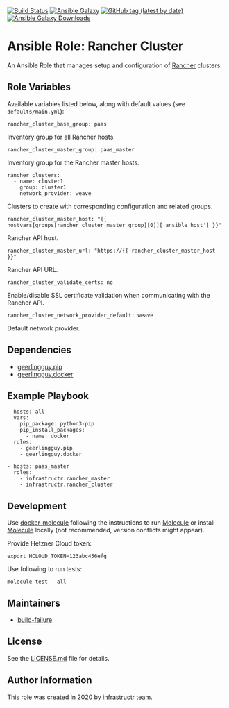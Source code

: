 [![Build Status](https://travis-ci.org/infrastructr/ansible-role-rancher-cluster.svg?branch=master)](https://travis-ci.org/infrastructr/ansible-role-rancher-cluster)
[![Ansible Galaxy](https://img.shields.io/badge/role-infrastructr.rancher_cluster-blue.svg)](https://galaxy.ansible.com/infrastructr/rancher_cluster/)
[![GitHub tag (latest by date)](https://img.shields.io/github/v/tag/infrastructr/ansible-role-rancher-cluster)](https://galaxy.ansible.com/infrastructr/rancher_cluster)
[![Ansible Galaxy Downloads](https://img.shields.io/ansible/role/d/49672.svg?color=blue)](https://galaxy.ansible.com/infrastructr/rancher_cluster/)

# Ansible Role: Rancher Cluster

An Ansible Role that manages setup and configuration of [Rancher](https://rancher.com/docs/rancher/v2.x/en/installation/) clusters.

## Role Variables

Available variables listed below, along with default values (see `defaults/main.yml`):

    rancher_cluster_base_group: paas

Inventory group for all Rancher hosts.    
    
    rancher_cluster_master_group: paas_master

Inventory group for the Rancher master hosts.

    rancher_clusters:
      - name: cluster1
        group: cluster1
        network_provider: weave

Clusters to create with corresponding configuration and related groups.

    rancher_cluster_master_host: "{{ hostvars[groups[rancher_cluster_master_group][0]]['ansible_host'] }}"
    
Rancher API host.    
    
    rancher_cluster_master_url: "https://{{ rancher_cluster_master_host }}"
    
Rancher API URL.    
    
    rancher_cluster_validate_certs: no
  
Enable/disable SSL certificate validation when communicating with the Rancher API.

    rancher_cluster_network_provider_default: weave
    
Default network provider.

## Dependencies

- [geerlingguy.pip](https://galaxy.ansible.com/geerlingguy/pip)
- [geerlingguy.docker](https://galaxy.ansible.com/geerlingguy/docker)

## Example Playbook

    - hosts: all
      vars:
        pip_package: python3-pip
        pip_install_packages:
          - name: docker    
      roles:
        - geerlingguy.pip
        - geerlingguy.docker 
        
    - hosts: paas_master
      roles:
        - infrastructr.rancher_master
        - infrastructr.rancher_cluster

## Development

Use [docker-molecule](https://github.com/infrastructr/docker-molecule) following the instructions to run [Molecule](https://molecule.readthedocs.io/en/stable/)
or install [Molecule](https://molecule.readthedocs.io/en/stable/) locally (not recommended, version conflicts might appear).

Provide Hetzner Cloud token:

    export HCLOUD_TOKEN=123abc456efg

Use following to run tests:

    molecule test --all

## Maintainers

- [build-failure](https://github.com/build-failure)

## License

See the [LICENSE.md](LICENSE.md) file for details.

## Author Information

This role was created in 2020 by [infrastructr](https://github.com/infrastructr) team.
